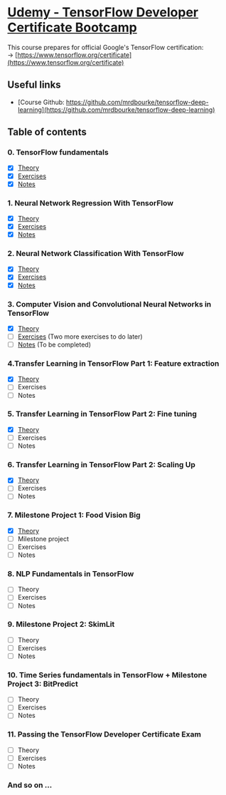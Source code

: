 # [Udemy - TensorFlow Developer Certificate Bootcamp](https://www.udemy.com/course/tensorflow-developer-certificate-machine-learning-zero-to-mastery/)<br>
This course prepares for official Google's TensorFlow certification:<br>
&rarr; [https://www.tensorflow.org/certificate](https://www.tensorflow.org/certificate)
## Useful links
- [Course Github: https://github.com/mrdbourke/tensorflow-deep-learning](https://github.com/mrdbourke/tensorflow-deep-learning)

## Table of contents
### 0. TensorFlow fundamentals
- [x] [Theory](00_tensorflow_fundamentals/00.1_tensorflow_fundamentals.ipynb)<br>
- [x] [Exercises](00_tensorflow_fundamentals/00.2_tensorflow_fundamentals_exercises.ipynb)<br>
- [x] [Notes](00_tensorflow_fundamentals/readme.md)<br>
### 1. Neural Network Regression With TensorFlow
- [x] [Theory](01_neural_network_regression_with_tensorflow/01.1_neural_network_regression_with_tensorflow_video.ipynb)<br>
- [x] [Exercises](01_neural_network_regression_with_tensorflow/01.2_neural_network_regression_with_tensorflow_exercises.ipynb)<br>
- [x] [Notes](01_neural_network_regression_with_tensorflow/readme.md)<br>
### 2. Neural Network Classification With TensorFlow
- [x] [Theory](02_neural_network_classification_with_tensorflow/02.1_neural_network_classification_with_tensorflow_video.ipynb)<br>
- [x] [Exercises](02_neural_network_classification_with_tensorflow/02.2_neural_network_classification_with_tensorflow_exercises.ipynb)<br>
- [x] [Notes](02_neural_network_classification_with_tensorflow/readme)<br>
### 3. Computer Vision and Convolutional Neural Networks in TensorFlow
- [x] [Theory](03_computer_vision_and_convolutional_neural_networks_in_tensorflow/03.1_introduction_to_computer_vision_with_tensorflow_video.ipynb)<br>
- [ ] [Exercises](03_computer_vision_and_convolutional_neural_networks_in_tensorflow/03.2_introduction_to_computer_vision_with_tensorflow_exercises.ipynb) (Two more exercises to do later)<br>
- [ ] [Notes](03_computer_vision_and_convolutional_neural_networks_in_tensorflow/readme.md) (To be completed)<br>
### 4.Transfer Learning in TensorFlow Part 1: Feature extraction
- [x] [Theory](04_transfer_learning_in_tensorflow_part_1_feature_extraction/04.1_transfer_learning_in_tensorflow_part_1_feature_extraction_video.ipynb)<br>
- [ ] Exercises
- [ ] Notes
### 5. Transfer Learning in TensorFlow Part 2: Fine tuning
- [x] [Theory](05_transfer_learning_in_tensorflow_part_2_fine_tuning/05.1_transfer_learning_in_tensorflow_part_2_fine_tuning_video.ipynb)<br>
- [ ] Exercises
- [ ] Notes
### 6. Transfer Learning in TensorFlow Part 2: Scaling Up
- [x] [Theory](06_transfer_learning_in_tensorflow_part_3_scaling_up/06.1_transfer_learning_in_tensorflow_part_3_scaling_up_video.ipynb)<br>
- [ ] Exercises
- [ ] Notes
### 7. Milestone Project 1: Food Vision Big
- [x] [Theory](07_milestone_project_1_food_vision/07.1_milestone_project_1_food_vision_video.ipynb)<br>
- [ ] Milestone project
- [ ] Exercises
- [ ] Notes
### 8. NLP Fundamentals in TensorFlow
- [ ] Theory
- [ ] Exercises
- [ ] Notes
### 9. Milestone Project 2: SkimLit
- [ ] Theory
- [ ] Exercises
- [ ] Notes
### 10. Time Series fundamentals in TensorFlow + Milestone Project 3: BitPredict
- [ ] Theory
- [ ] Exercises
- [ ] Notes
### 11. Passing the TensorFlow Developer Certificate Exam
- [ ] Theory
- [ ] Exercises
- [ ] Notes
### And so on ...